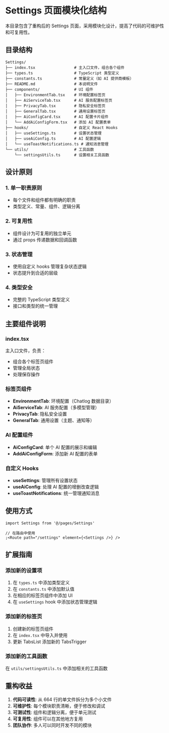 # Settings 页面模块化结构

本目录包含了重构后的 Settings 页面，采用模块化设计，提高了代码的可维护性和可复用性。

## 目录结构

```
Settings/
├── index.tsx                 # 主入口文件，组合各个组件
├── types.ts                  # TypeScript 类型定义
├── constants.ts              # 常量定义（如 AI 提供商模板）
├── README.md                 # 本说明文件
├── components/               # UI 组件
│   ├── EnvironmentTab.tsx    # 环境配置标签页
│   ├── AiServiceTab.tsx      # AI 服务配置标签页
│   ├── PrivacyTab.tsx        # 隐私安全标签页
│   ├── GeneralTab.tsx        # 通用设置标签页
│   ├── AiConfigCard.tsx      # AI 配置卡片组件
│   └── AddAiConfigForm.tsx   # 添加 AI 配置表单
├── hooks/                    # 自定义 React Hooks
│   ├── useSettings.ts        # 设置状态管理
│   ├── useAiConfig.ts        # AI 配置逻辑
│   └── useToastNotifications.ts # 通知消息管理
└── utils/                    # 工具函数
    └── settingsUtils.ts      # 设置相关工具函数
```

## 设计原则

### 1. 单一职责原则

- 每个文件和组件都有明确的职责
- 类型定义、常量、组件、逻辑分离

### 2. 可复用性

- 组件设计为可复用的独立单元
- 通过 props 传递数据和回调函数

### 3. 状态管理

- 使用自定义 hooks 管理复杂状态逻辑
- 状态提升到合适的层级

### 4. 类型安全

- 完整的 TypeScript 类型定义
- 接口和类型的统一管理

## 主要组件说明

### index.tsx

主入口文件，负责：

- 组合各个标签页组件
- 管理全局状态
- 处理保存操作

### 标签页组件

- **EnvironmentTab**: 环境配置（Chatlog 数据目录）
- **AiServiceTab**: AI 服务配置（多模型管理）
- **PrivacyTab**: 隐私安全设置
- **GeneralTab**: 通用设置（主题、通知等）

### AI 配置组件

- **AiConfigCard**: 单个 AI 配置的展示和编辑
- **AddAiConfigForm**: 添加新 AI 配置的表单

### 自定义 Hooks

- **useSettings**: 管理所有设置状态
- **useAiConfig**: 处理 AI 配置的增删改查逻辑
- **useToastNotifications**: 统一管理通知消息

## 使用方式

```tsx
import Settings from '@/pages/Settings'

// 在路由中使用
;<Route path="/settings" element={<Settings />} />
```

## 扩展指南

### 添加新的设置项

1. 在 `types.ts` 中添加类型定义
2. 在 `constants.ts` 中添加默认值
3. 在相应的标签页组件中添加 UI
4. 在 `useSettings` hook 中添加状态管理逻辑

### 添加新的标签页

1. 创建新的标签页组件
2. 在 `index.tsx` 中导入并使用
3. 更新 TabsList 添加新的 TabsTrigger

### 添加新的工具函数

在 `utils/settingsUtils.ts` 中添加相关的工具函数

## 重构收益

1. **代码可读性**: 从 664 行的单文件拆分为多个小文件
2. **可维护性**: 每个模块职责清晰，便于修改和调试
3. **可测试性**: 组件和逻辑分离，便于单元测试
4. **可复用性**: 组件可以在其他地方复用
5. **团队协作**: 多人可以同时开发不同的模块
